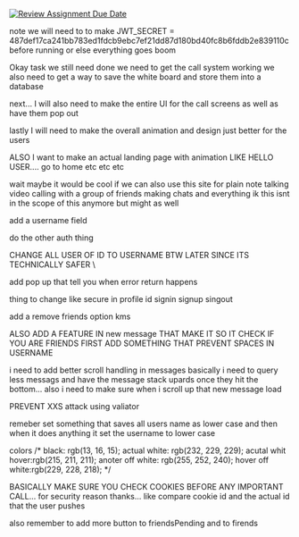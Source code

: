 [![Review Assignment Due Date](https://classroom.github.com/assets/deadline-readme-button-22041afd0340ce965d47ae6ef1cefeee28c7c493a6346c4f15d667ab976d596c.svg)](https://classroom.github.com/a/DnqlZtdt)



note we will need to to make 
JWT_SECRET = 487def17ca241bb783ed1fdcb9ebc7ef21dd87d180bd40fc8b6fddb2e839110c
before running or else everything goes boom



Okay task we still need done 
we need to get the call system working 
we also need to get a way to save the white board and store them into a database 

next... I will also need to make the entire UI for the call screens as well as have them pop out 

lastly I will need to make the overall animation and design just better for the users




ALSO I want to make an actual landing page with animation 
LIKE HELLO USER.... go to home etc etc etc



wait maybe it would be cool if we can also use this site for plain note talking
video calling with a group of friends 
making chats and everything 
ik this isnt in the scope of this anymore but might as well 



add a username field 



do the other auth thing 



CHANGE ALL USER OF ID TO USERNAME BTW LATER SINCE ITS TECHNICALLY SAFER \


add pop up that tell you when error return happens


thing to change like secure 
in profile id 
signin
signup
singout




add a remove friends option kms






ALSO ADD A FEATURE IN new message THAT MAKE IT SO IT CHECK IF YOU ARE FRIENDS FIRST 
ADD SOMETHING THAT PREVENT SPACES IN USERNAME 




i need to add better scroll handling in messages
basically i need to query less messags 
and have the message stack upards once they hit the bottom...
also i need to make sure when i scroll up that new message load


PREVENT XXS attack using valiator 



remeber set something that saves all users name as lower case and then when it does anything it
set the username to lower case



colors 
/*
black: rgb(13, 16, 15);
actual white: rgb(232, 229, 229);
acutal whit hover:rgb(215, 211, 211);
anoter off white: rgb(255, 252, 240);
hover off white:rgb(229, 228, 218);
*/





BASICALLY MAKE SURE YOU CHECK COOKIES BEFORE ANY IMPORTANT CALL... for security reason thanks... 
like compare cookie id and the actual id that the user pushes 


also remember to add more button to friendsPending and to firends 